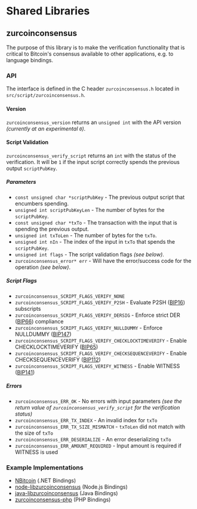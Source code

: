 Shared Libraries
================

## zurcoinconsensus

The purpose of this library is to make the verification functionality that is critical to Bitcoin's consensus available to other applications, e.g. to language bindings.

### API

The interface is defined in the C header `zurcoinconsensus.h` located in  `src/script/zurcoinconsensus.h`.

#### Version

`zurcoinconsensus_version` returns an `unsigned int` with the API version *(currently at an experimental `0`)*.

#### Script Validation

`zurcoinconsensus_verify_script` returns an `int` with the status of the verification. It will be `1` if the input script correctly spends the previous output `scriptPubKey`.

##### Parameters
- `const unsigned char *scriptPubKey` - The previous output script that encumbers spending.
- `unsigned int scriptPubKeyLen` - The number of bytes for the `scriptPubKey`.
- `const unsigned char *txTo` - The transaction with the input that is spending the previous output.
- `unsigned int txToLen` - The number of bytes for the `txTo`.
- `unsigned int nIn` - The index of the input in `txTo` that spends the `scriptPubKey`.
- `unsigned int flags` - The script validation flags *(see below)*.
- `zurcoinconsensus_error* err` - Will have the error/success code for the operation *(see below)*.

##### Script Flags
- `zurcoinconsensus_SCRIPT_FLAGS_VERIFY_NONE`
- `zurcoinconsensus_SCRIPT_FLAGS_VERIFY_P2SH` - Evaluate P2SH ([BIP16](https://github.com/zurcoin/bips/blob/master/bip-0016.mediawiki)) subscripts
- `zurcoinconsensus_SCRIPT_FLAGS_VERIFY_DERSIG` - Enforce strict DER ([BIP66](https://github.com/zurcoin/bips/blob/master/bip-0066.mediawiki)) compliance
- `zurcoinconsensus_SCRIPT_FLAGS_VERIFY_NULLDUMMY` - Enforce NULLDUMMY ([BIP147](https://github.com/zurcoin/bips/blob/master/bip-0147.mediawiki))
- `zurcoinconsensus_SCRIPT_FLAGS_VERIFY_CHECKLOCKTIMEVERIFY` - Enable CHECKLOCKTIMEVERIFY ([BIP65](https://github.com/zurcoin/bips/blob/master/bip-0065.mediawiki))
- `zurcoinconsensus_SCRIPT_FLAGS_VERIFY_CHECKSEQUENCEVERIFY` - Enable CHECKSEQUENCEVERIFY ([BIP112](https://github.com/zurcoin/bips/blob/master/bip-0112.mediawiki))
- `zurcoinconsensus_SCRIPT_FLAGS_VERIFY_WITNESS` - Enable WITNESS ([BIP141](https://github.com/zurcoin/bips/blob/master/bip-0141.mediawiki))

##### Errors
- `zurcoinconsensus_ERR_OK` - No errors with input parameters *(see the return value of `zurcoinconsensus_verify_script` for the verification status)*
- `zurcoinconsensus_ERR_TX_INDEX` - An invalid index for `txTo`
- `zurcoinconsensus_ERR_TX_SIZE_MISMATCH` - `txToLen` did not match with the size of `txTo`
- `zurcoinconsensus_ERR_DESERIALIZE` - An error deserializing `txTo`
- `zurcoinconsensus_ERR_AMOUNT_REQUIRED` - Input amount is required if WITNESS is used

### Example Implementations
- [NBitcoin](https://github.com/NicolasDorier/NBitcoin/blob/master/NBitcoin/Script.cs#L814) (.NET Bindings)
- [node-libzurcoinconsensus](https://github.com/bitpay/node-libzurcoinconsensus) (Node.js Bindings)
- [java-libzurcoinconsensus](https://github.com/dexX7/java-libzurcoinconsensus) (Java Bindings)
- [zurcoinconsensus-php](https://github.com/Bit-Wasp/zurcoinconsensus-php) (PHP Bindings)
